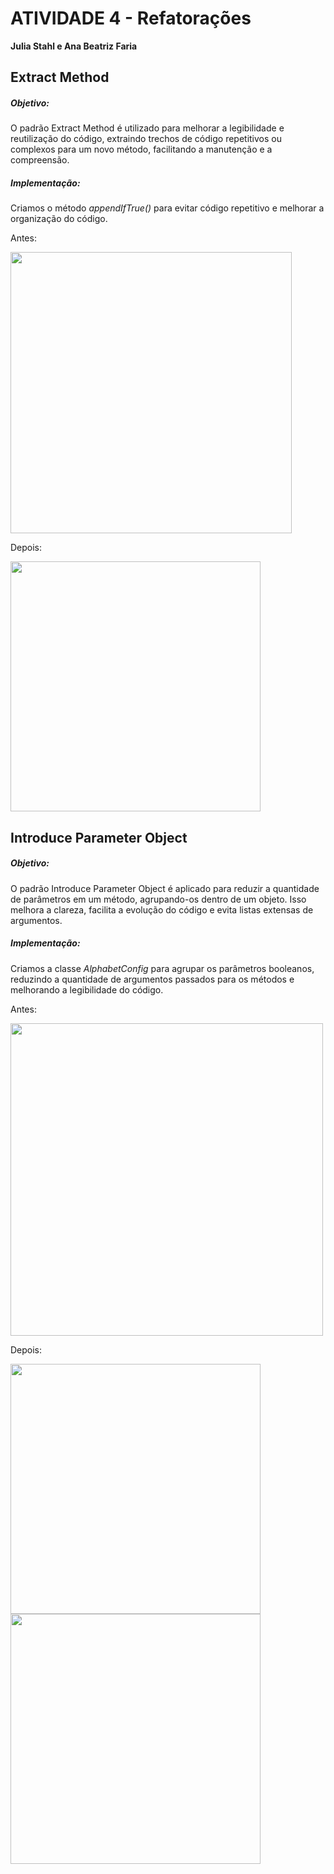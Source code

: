 # ATIVIDADE 4 - Refatorações
**Julia Stahl e Ana Beatriz Faria**

## Extract Method

##### Objetivo:
O padrão Extract Method é utilizado para melhorar a legibilidade e reutilização do código, extraindo trechos de código repetitivos ou complexos para um novo método, facilitando a manutenção e a compreensão.

##### Implementação:
Criamos o método *appendIfTrue()* para evitar código repetitivo e melhorar a organização do código.

Antes: 

<img src="https://github.com/user-attachments/assets/4307e33d-0a63-4934-9a02-09055daaa79e" width="450">

Depois:  

<img src="https://github.com/user-attachments/assets/c92a05b5-58ca-4a3b-94b7-7885572919a9" width="400">

## Introduce Parameter Object

##### Objetivo:
O padrão Introduce Parameter Object é aplicado para reduzir a quantidade de parâmetros em um método, agrupando-os dentro de um objeto. Isso melhora a clareza, facilita a evolução do código e evita listas extensas de argumentos.

##### Implementação:
Criamos a classe *AlphabetConfig* para agrupar os parâmetros booleanos, reduzindo a quantidade de argumentos passados para os métodos e melhorando a legibilidade do código.

Antes: 

<img src="https://github.com/user-attachments/assets/571dd840-8362-4dad-8eef-eb620f0ac242" width="500">

Depois:  

<img src="https://github.com/user-attachments/assets/815048de-487e-4c11-8896-72e85ea173ce" width="400">
<img src="https://github.com/user-attachments/assets/03609794-8399-4c94-bf53-39fbdcd5afcd" width="400">
